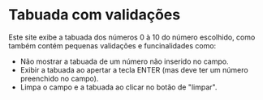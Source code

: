 # Tabuada com validações

Este site exibe a tabuada dos números 0 à 10 do número escolhido, como também contém pequenas validações e funcinalidades como:

- Não mostrar a tabuada de um número não inserido no campo.
- Exibir a tabuada ao apertar a tecla ENTER (mas deve ter um número preenchido no campo).
- Limpa o campo e a tabuada ao clicar no botão de "limpar".